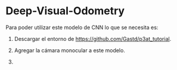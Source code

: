 # Deep-Visual-Odometry

Para poder utilizar este modelo de CNN lo que se necesita es:

1) Descargar el entorno de https://github.com/Gastd/p3at_tutorial.

2) Agregar la cámara monocular a este modelo.

3) 
